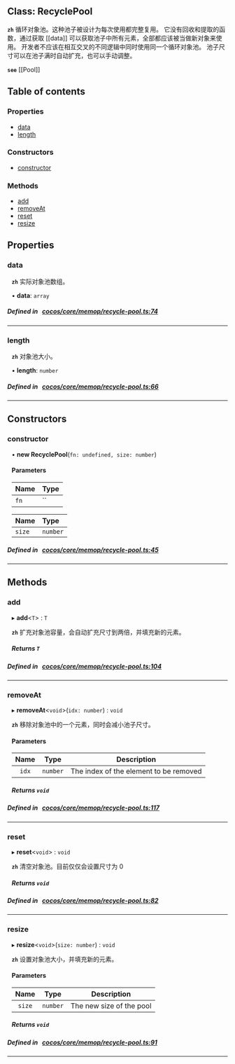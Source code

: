 
## Class: RecyclePool







**`zh`** 循环对象池。这种池子被设计为每次使用都完整复用。
它没有回收和提取的函数，通过获取 [[data]] 可以获取池子中所有元素，全部都应该被当做新对象来使用。
开发者不应该在相互交叉的不同逻辑中同时使用同一个循环对象池。
池子尺寸可以在池子满时自动扩充，也可以手动调整。




**`see`** [[Pool]]



<div class="table-of-content">
<h2>Table of contents</h2>


### Properties

- [ data](#data)
- [ length](#length)

### Constructors

- [ constructor](#constructor)

### Methods

- [ add](#add)
- [ removeAt](#removeAt)
- [ reset](#reset)
- [ resize](#resize)
</div>

## Properties


### data
<div style="margin-left: 10px;">




**`zh`** 实际对象池数组。





•  **data**:
 ``array`` 
</div>

##### Defined in &nbsp;   [cocos/core/memop/recycle-pool.ts:74](https://github.com/cocos-creator/engine/blob/c7bf6b8a9/cocos/core/memop/recycle-pool.ts#L74)&nbsp;


___


### length
<div style="margin-left: 10px;">




**`zh`** 对象池大小。





•  **length**:
 ``number`` 
</div>

##### Defined in &nbsp;   [cocos/core/memop/recycle-pool.ts:66](https://github.com/cocos-creator/engine/blob/c7bf6b8a9/cocos/core/memop/recycle-pool.ts#L66)&nbsp;


___

<!---->
## Constructors


### constructor
<div style="margin-left: 10px;">

• **new RecyclePool**(`fn: undefined, size: number`)

#### Parameters
| Name | Type |
| :------ | :------ |
| `fn` | `` |





| Name | Type |
| :------ | :------ |
| `size` | `number` |





</div>

##### Defined in &nbsp;   [cocos/core/memop/recycle-pool.ts:45](https://github.com/cocos-creator/engine/blob/c7bf6b8a9/cocos/core/memop/recycle-pool.ts#L45)&nbsp;


---

<!---->
## Methods

### add
<div style="margin-left: 10px;">

▸   **add**<`T`\> : `T`




**`zh`** 扩充对象池容量，会自动扩充尺寸到两倍，并填充新的元素。




<!---->
<!--    #### Returns `T` -->
<!---->


##### Returns `T`




</div>

##### Defined in &nbsp;   [cocos/core/memop/recycle-pool.ts:104](https://github.com/cocos-creator/engine/blob/c7bf6b8a9/cocos/core/memop/recycle-pool.ts#L104)&nbsp;
___
### removeAt
<div style="margin-left: 10px;">

▸   **removeAt**<`void`\>(`idx: number`) : `void`




**`zh`** 移除对象池中的一个元素，同时会减小池子尺寸。




<!---->
<!--    #### Returns `void` -->
<!---->

#### Parameters

| Name | Type | Description |
| :------: | :------: | :------: |
| `idx` | `number` | The index of the element to be removed  |



##### Returns `void`




</div>

##### Defined in &nbsp;   [cocos/core/memop/recycle-pool.ts:117](https://github.com/cocos-creator/engine/blob/c7bf6b8a9/cocos/core/memop/recycle-pool.ts#L117)&nbsp;
___
### reset
<div style="margin-left: 10px;">

▸   **reset**<`void`\> : `void`




**`zh`** 清空对象池。目前仅仅会设置尺寸为 0





<!---->
<!--    #### Returns `void` -->
<!---->


##### Returns `void`




</div>

##### Defined in &nbsp;   [cocos/core/memop/recycle-pool.ts:82](https://github.com/cocos-creator/engine/blob/c7bf6b8a9/cocos/core/memop/recycle-pool.ts#L82)&nbsp;
___
### resize
<div style="margin-left: 10px;">

▸   **resize**<`void`\>(`size: number`) : `void`




**`zh`** 设置对象池大小，并填充新的元素。




<!---->
<!--    #### Returns `void` -->
<!---->

#### Parameters

| Name | Type | Description |
| :------: | :------: | :------: |
| `size` | `number` | The new size of the pool  |



##### Returns `void`




</div>

##### Defined in &nbsp;   [cocos/core/memop/recycle-pool.ts:91](https://github.com/cocos-creator/engine/blob/c7bf6b8a9/cocos/core/memop/recycle-pool.ts#L91)&nbsp;
___
<!---->



